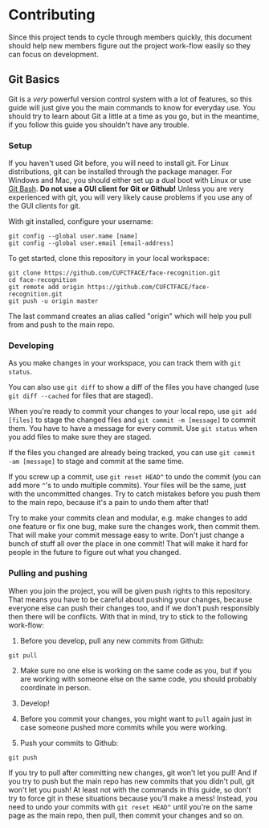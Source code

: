 # Contributing

Since this project tends to cycle through members quickly, this document should help new members figure out the project work-flow easily so they can focus on development.

## Git Basics

Git is a _very_ powerful version control system with a lot of features, so this guide will just give you the main commands to know for everyday use. You should try to learn about Git a little at a time as you go, but in the meantime, if you follow this guide you shouldn't have any trouble.

### Setup

If you haven't used Git before, you will need to install git. For Linux distributions, git can be installed through the package manager. For Windows and Mac, you should either set up a dual boot with Linux or use [Git Bash](https://git-scm.com/downloads). __Do not use a GUI client for Git or Github!__ Unless you are very experienced with git, you will very likely cause problems if you use any of the GUI clients for git.

With git installed, configure your username:

    git config --global user.name [name]
    git config --global user.email [email-address]

To get started, clone this repository in your local workspace:

    git clone https://github.com/CUFCTFACE/face-recognition.git
    cd face-recognition
    git remote add origin https://github.com/CUFCTFACE/face-recognition.git
    git push -u origin master

The last command creates an alias called "origin" which will help you pull from and push to the main repo.

### Developing

As you make changes in your workspace, you can track them with `git status`.

You can also use `git diff` to show a diff of the files you have changed (use `git diff --cached` for files that are staged).

When you're ready to commit your changes to your local repo, use `git add [files]` to stage the changed files and `git commit -m [message]` to commit them. You have to have a message for every commit. Use `git status` when you add files to make sure they are staged.

If the files you changed are already being tracked, you can use `git commit -am [message]` to stage and commit at the same time.

If you screw up a commit, use `git reset HEAD^` to undo the commit (you can add more `^`'s to undo multiple commits). Your files will be the same, just with the uncommitted changes. Try to catch mistakes before you push them to the main repo, because it's a pain to undo them after that!

Try to make your commits clean and modular, e.g. make changes to add one feature or fix one bug, make sure the changes work, then commit them. That will make your commit message easy to write. Don't just change a bunch of stuff all over the place in one commit! That will make it hard for people in the future to figure out what you changed.

### Pulling and pushing

When you join the project, you will be given push rights to this repository. That means you have to be careful about pushing your changes, because everyone else can push their changes too, and if we don't push responsibly then there will be conflicts. With that in mind, try to stick to the following work-flow:

1. Before you develop, pull any new commits from Github:
```
git pull
```

2. Make sure no one else is working on the same code as you, but if you are working with someone else on the same code, you should probably coordinate in person.

3. Develop!

4. Before you commit your changes, you might want to `pull` again just in case someone pushed more commits while you were working.

4. Push your commits to Github:
```
git push
```

If you try to pull after committing new changes, git won't let you pull! And if you try to push but the main repo has new commits that you didn't pull, git won't let you push! At least not with the commands in this guide, so don't try to force git in these situations because you'll make a mess! Instead, you need to undo your commits with `git reset HEAD^` until you're on the same page as the main repo, then pull, then commit your changes and so on.
